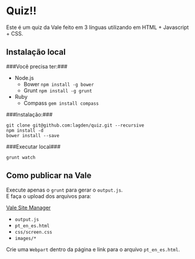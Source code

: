 Quiz!!
======

Este é um quiz da Vale feito em 3 línguas utilizando em HTML + Javascript + CSS.

Instalação local
----------------

###Você precisa ter:###


+ Node.js
    + Bower `npm install -g bower`
    + Grunt `npm install -g grunt`
+ Ruby
    + Compass `gem install compass`

###Instalação:###

    git clone git@github.com:lagden/quiz.git --recursive
    npm install -d
    bower install --save
    

###Executar local###
    
    grunt watch
    

Como publicar na Vale
---------------------

Execute apenas o `grunt` para gerar o `output.js`.  
E faça o upload dos arquivos para: 

[Vale Site Manager](https://intranet.valeglobal.net/pt-br/oquefazemos/_layouts/sitemanager.aspx?Source=%2Fpt-br%2Foquefazemos%2FPaginas%2Fquiz-das-operacoes%2Easpx&Filter=1&FilterOnly=1)

+ `output.js`
+ `pt_en_es.html`
+ `css/screen.css`
+ `images/*`

Crie uma `Webpart` dentro da página e link para o arquivo `pt_en_es.html`.



